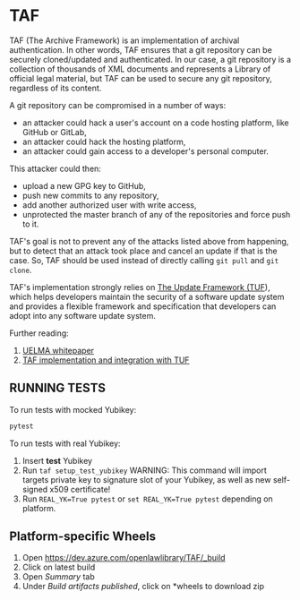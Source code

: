 # TAF

TAF (The Archive Framework) is an implementation of archival authentication. In other words, TAF ensures that a git repository can be securely cloned/updated and authenticated. In our case, a git repository is a collection of thousands of XML documents and represents a Library of official legal material, but TAF can be used to secure any git repository, regardless of its content.

A git repository can be compromised in a number of ways:

- an attacker could hack a user's account on a code hosting platform, like GitHub or GitLab,
- an attacker could hack the hosting platform,
- an attacker could gain access to a developer's personal computer.

This attacker could then:

- upload a new GPG key to GitHub,
- push new commits to any repository,
- add another authorized user with write access,
- unprotected the master branch of any of the repositories and force push to it.

TAF's goal is not to prevent any of the attacks listed above from happening, but to detect that an attack took place and cancel an update if that is the case. So, TAF should be used instead of directly calling `git pull` and `git clone`.

TAF's implementation strongly relies on [The Update Framework (TUF](https://theupdateframework.github.io)), which helps developers maintain the security of a software update system and provides a flexible framework and specification that developers can adopt into any  software update system.

Further reading:

1. [UELMA whitepaper](whitepapers/UELMA-Open-Law-White-Paper.pdf)
1. [TAF implementation and integration with TUF](docs/TUF/tuf-specification.md)

## RUNNING TESTS

To run tests with mocked Yubikey:

```bash
pytest
```

To run tests with real Yubikey:

1. Insert **test** Yubikey
2. Run `taf setup_test_yubikey`
   WARNING: This command will import targets private key to signature slot of your Yubikey, as well as new self-signed x509 certificate!
3. Run `REAL_YK=True pytest` or `set REAL_YK=True pytest` depending on platform.

## Platform-specific Wheels

1. Open https://dev.azure.com/openlawlibrary/TAF/_build
2. Click on latest build
3. Open *Summary* tab
4. Under *Build artifacts published*, click on *wheels to download zip
